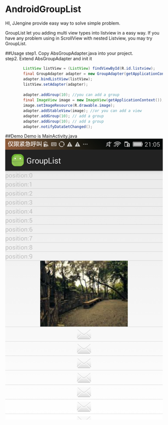 # AndroidGroupList


HI, JJengine provide easy way to solve simple problem.<br>

GroupList let you adding multi view types into listview in a easy way.
If you have any problem using in ScrollView with nested Listview, you may try GroupList.

##Usage
step1. Copy AbsGroupAdapter.java into your project.<br>
step2. Extend AbsGroupAdapter and init it <br>
```Java
        ListView listView = (ListView) findViewById(R.id.listview);
        final GroupAdapter adapter = new GroupAdapter(getApplicationContext()); //Extend AbsGroupAdapter
        adapter.bindListView(listView);
        listView.setAdapter(adapter);

        adapter.addGroup(10); //you can add a group
        final ImageView image = new ImageView(getApplicationContext());
        image.setImageResource(R.drawable.image);
        adapter.addStableView(image); //or you can add a view
        adapter.addGroup(10); // add a group
        adapter.addGroup(10); // add a group
        adapter.notifyDataSetChanged();
```
##Demo
Demo is MainActivity.java<br>
![](https://github.com/JJengine/AndroidGroupList/blob/master/app/src/main/res/drawable/demo.png) 

